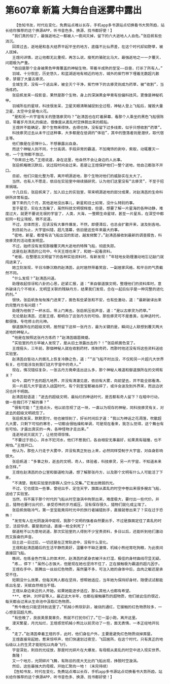 # 第607章 新篇 大舞台自迷雾中露出
        【告知书友，时代在变化，免费站点难以长存，手机app多书源站点切换看书大势所趋，站长给你推荐的这个换源APP，听书音色多、换源、找书都好使！】
       “我们真的怕了，最强逝地之一都被人一夜间灭掉，留下的六大逝地人人自危。”张启帆有些消沉。
       回首过去，逝地是和各大结界平起平坐的地方，底蕴不比仙界差，在这个时代却如野草，被人拔掉。
       王煊问详情，这让他都无比重视，再怎么说，瘦死的骆驼比马大，最强逝地之一一夕覆灭，问题极为严重。
       “依旧是那个全身被黑色甲胄覆盖的神秘生物，带着半成熟的至宝——巨兽，打杀了所有人。”
       羽城，十分恢宏，历史悠久，和蓝湖逝地有相近的地方，城外的紫竹林下埋着无数超凡骸骨，禁锢了大量古瘆灵。
       全城生灵，没有一个逃出来，被全灭个干净，紫竹林下的古瘆灵则成为药草，被“收割”，当场炼药。
       张启帆发来一段影音，果然是那个生物，身上的深渊黑金甲胄有些偏科技风，更像是神秘机甲。
       羽城所在的星球，科技很发呆，卫星天眼清晰捕捉到全过程，神秘人登上飞船后，摧毁大量卫星，太空中全是电火花。
       “是和另一片宇宙有关的堕落瘆灵吗？”赵清菡也在盯着屏幕，看那个人乘坐的黑色飞船很陈旧，带着岁月洗礼的痕迹，很像是从紊乱时空挣脱出来的舰船。
       王煊并不能确定，那个生物来得快，去得也快，没有留下过多线索，似乎只想收割“药草”。
       科技瘆灵过去从未干过这种事，大多都是在低调的“体验”，其中的堕落者则是潜伏，取代宿主等。
       他们像是在忌惮什么，不想暴露出自身。
       而这个神秘人则不同，十分高调，手段异常的霸道，不加掩饰的剥夺，索取，动辄覆灭一地，一个生物都不放过。
       “你来旧土吧。”王煊说道，身在这里，他自然不会让身边的人出事。
       张启帆略微沉默后，说过段时间会过来。若是让王煊保护他们一整个逝地，他自己都张不开口。
       目前，他们只能化整为零，离开明源逝地，那个生物对他们的威胁实在太大了。
       当然，也有人不愿走，依旧在实验室中继续搞研究，认为他们这里没有“古瘆灵”，不至于招来祸端。
       十几日后，张启帆来了，加入旧土的实验室，带来明源逝地的部分成果，对赵清菡的生命科研所非常有益。
       接下来的几个月，其他逝地没出事儿，新星和旧土如常，没什么特别的事。
       至于星空，实在太浩瀚了，虽然科技文明很辉煌，但是，想要了解一片星海的各种动静，难度过大，就更不要说无垠的宇宙了，人类，大海，一整颗生命星球，甚至一片星系，在深空中都如同一粒尘埃般，微不足道。
       不过，总体而言，应该没有大事件爆发，不然，即便滞后，也总会扩散开来，波及到各地。
       到目前为止，大宇宙纠错，超凡落幕，依旧是这些年来最大的事。
       “密地，新星，都曾有古飞船出没的影迹，越发频繁了。”赵清菡接收到最新的调查报告，科技瘆灵的活动愈发明显。
       不过，始终没有发现那艘覆灭两大逝地的特殊飞船，彻底失踪。
       这是在赵清菡的公司中，今天王煊也来了，和她一起看资料。
       “老板，在整理古文明留下的各种实验资料时，有新发现！”年轻地女助理激动地忘记敲门就闯进来了。
       她立刻发现，平日冷静沉稳的赵清菡，此时居然带着笑容，一副居家风格，和平日的气质截然不同。
       “什么发现？”赵清菡问道。
       助理收起惊讶和八卦的心思，赶紧汇报，道：“来自御道旗文明，整理他们的资料库时，意外破译几个不相关，无明显关联的残缺丹方，结果我们发现，合在一起后似乎是一种完整的进化药剂。”
       很快，张启帆急匆匆推门进来了，面色有些紧张和不安，也有些激动，道：“最新破译出来的完整丹方有问题！”
       助理为他倒了一杯水后，带上门离去。张启帆压低声音，道：“是以古瘆灵为药草。”
       无论是赵清菡，还是王煊，都明白了这张丹方的可怕，那些瘆灵可不是善类，在神话时代，都很强，专吃修士的元神。
       御道旗所在的超级文明，居然留下这样一张丹方，最为关键的是，瞬间让人联想到覆灭两大逝地的神秘人。
       “他是在按照这张丹方炼药？”赵清菡娥眉微蹙。
       “实验室的丹方早被人发现了，是从旧土泄露出去的？！”张启帆面色变了。
       王煊摇头，三年前，那個神秘人就在收割药材，炼制奇药，而那时他还没有将这些资料送给实验室。
       赵清菡白皙动人的面孔上恢复冷静之色，道：““古飞船不时出没，不仅和另一片超凡大世界有关，也可能涉及到我们这片宇宙中的奇人。”
       现在，情况错综复杂，一张古丹方竟牵连出这么多，那个神秘人难道和御道旗所在的文明有关？
       如今，腐朽下去的超凡地界，并没有清澈见底，依旧有大雾，向前望去，并不能全部看清。
       另一片超凡大宇宙进入战国时代，有个别至宝都被击碎了，或许会波及到外界来，而这边状况也并不明朗。
       赵清菡轻语道：“逝去的超级文明，最灿烂的神话时代，是否都有奇人留下？在暗中行动，做一些我们不了解的事？”
       “很有可能！”王煊点头，他以前忽视了这一块，一直以为现存的神秘，同科技瘆灵有关，对逝去的超级文明疏忽了。
       张启帆发呆，默默思忖，他也被惊到了，好长时间后才道：“我以为神话之花凋落，吹散超凡大雾，只剩下可怕的寒冬，一切都会很枯燥和单调，可是现在看来，我怎么觉得，这个舞台有些可怕，才露出真实的一角，各种怪物才走出来。”
       连逝地说灭就灭了，让他觉得惊悚。
       “不要过于担心，井水不犯河水，他们不惹我们，各自相安无事最好，如果真有碰撞，也不用怕。”王煊开口。
       他认为，那些人行走于大雾中，并没有真正到台上来，必然同样受制于大宇宙，对自身影响很大。
       张启帆道：“多事之秋，逝去的文明，奇人，体验者，科技瘆灵，另一片宇宙，不知道未来会怎样。”
       王煊在赵清菡的办公室和御道枪沟通，想了解那张丹方，以及那个文明有什么人可能活了下来。
       “不清楚，我和实验室的那群人没什么交集。”它发出微弱的光。
       不过，它也提及一些事，曾经出手，定住天宇，旗面从紊乱的时空中卷出来很多艘古飞船，送给了实验室。
       当然，将不属于那个时代的飞船从时空漩涡中拘禁出来，难度极大，要付出一些代价。并且，猎物也要付出代价，承受恐怖的岁月威压，没有保存很久，猎物们就化成尘埃了。
       张启帆倒吸冷气，第一至宝能竟将时光中的旅行者捕猎到手，直接就卷出来了？实在过于恐怖！
       “发觉有人在光阴漩涡中窥视，我那个文明的强者自然要出手，不过是旗面定住了紊乱的时空，活捉俘虏，要是我的话，直接一枪全刺死了！”
       御道枪不以为意地说道，那次实验室的人得到不少宝贵资料，多日以后，还能听到他们激动而又振奋的声音。
       旧土这一日过后，一切还是在正常轨迹中，没有什么变化。
       王煊和赵清菡婚后的生活平静而美好，温馨中不缺乏激情，机械小熊经常吃狗粮，为此夜间直接回飞船。
       晚间，在练金色竹简上的体术时，赵清菡的紧身衣被汗水打湿，极佳的身材曲线尽显无疑。
       “疼，，停下！”虽然心志强大，但是现在她也坚持不住了，正在接触极为霸道的超凡因子。
       王煊右手中，蒸腾出一丝丝红色物质，虽然量不多，可注入她的身体中后，血肉之躯还是承受不住。
       短期没什么效果，但每天两人都在坚持，想帮她适应，当年她为保持好身材，随便试试都能练出名堂，天赋自然相当不错。
       王煊从身边亲近的人开始，如果她能逐步适应，那么其他人也都有希望。
       ***、老钟、刘怀安等人，最近这大半年，也都在接触暴烈的超物质，他们彼此住的很近，每天都会过来从生命池中汲取红色物质。
       “熊今晚也只能坚持到这里了。”机械小熊软趴趴，被烧的通红，它接触的红色物质较多，一心想变回超凡熊。
       “有些晚了，良辰美景莫辜负，熊就不打扰你们了。”它一溜小跑，离开这里。
       漫天繁星，月光灿烂，王煊感觉机械小熊比以前灵动了一些，面无表情，一本正经地开玩笑。
       “走了。”赵清菡牵着王煊的手，此时，他们身在户外，主要是避免红色物质烧掉房屋。
       王煊直接背起她，惹来惊呼声，他们快速划过夜空，飞回居所，在这个时代，只有真正的地仙级以上的生灵才能轻松以肉身飞行。
       宇宙深处，刺目的光绽放，那是时光碎片在大爆发，有母舰从紊乱的时空中进入现实世界。
       轰隆！
       又一个地方，光阴碎片飞舞，有陈旧的庞大无比的飞船出现，挣脱时空漩涡。
       然后，这些最强大的母舰，开始汇聚向一地！（未完待续）
       【告知书友，时代在变化，免费站点难以长存，手机app多书源站点切换看书大势所趋，站长给你推荐的这个换源APP，听书音色多、换源、找书都好使！】
